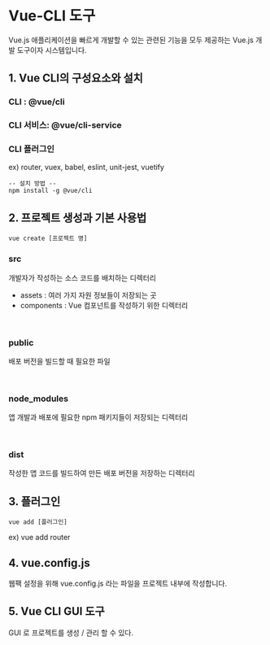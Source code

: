 # Vue-CLI 도구

Vue.js 애플리케이션을 빠르게 개발할 수 있는 관련된 기능을 모두 제공하는 Vue.js 개발 도구이자 시스템입니다.

## 1. Vue CLI의 구성요소와 설치

### CLI : @vue/cli

### CLI 서비스: @vue/cli-service

### CLI 플러그인

ex)
router, vuex, babel, eslint, unit-jest, vuetify
<br>

```
-- 설치 방법 --
npm install -g @vue/cli
```

## 2. 프로젝트 생성과 기본 사용법

```
vue create [프로젝트 명]
```

### src
개발자가 작성하는 소스 코드를 배치하는 디렉터리

- assets : 여러 가지 자원 정보들이 저장되는 곳
- components : Vue 컴포넌트를 작성하기 위한 디렉터리

<br>

### public
배포 버전을 빌드할 때 필요한 파일

<br>

### node_modules
앱 개발과 배포에 필요한 npm 패키지들이 저장되는 디렉터리

<br>

### dist
작성한 앱 코드를 빌드하여 만든 배포 버전을 저장하는 디렉터리

## 3. 플러그인

```
vue add [플러그인]
```
ex) vue add router

## 4. vue.config.js

웹팩 설정을 위해 vue.config.js 라는 파일을 프로젝트 내부에 작성합니다.

## 5. Vue CLI GUI 도구

GUI 로 프로젝트를 생성 / 관리 할 수 있다.

